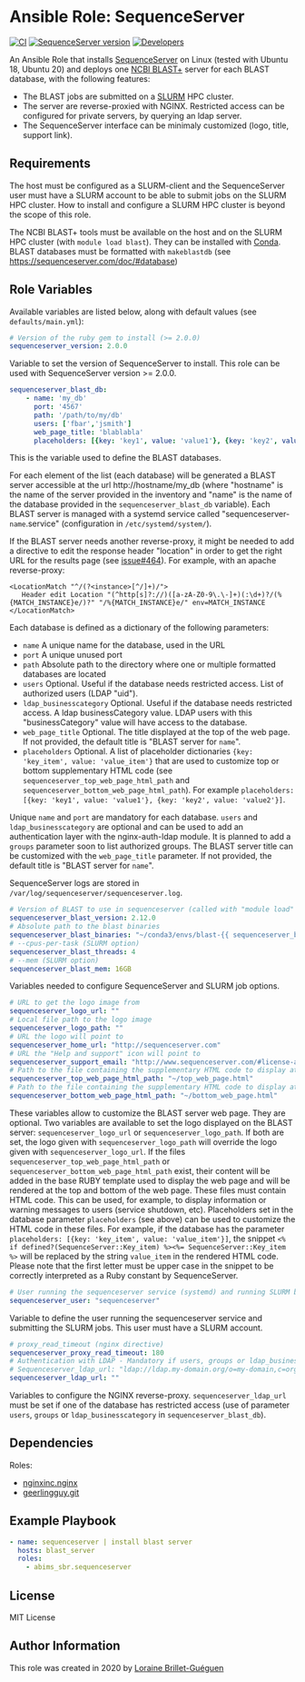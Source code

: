 # Ansible Role: SequenceServer

[![CI](https://github.com/abims-sbr/ansible-sequenceserver/workflows/CI/badge.svg?branch=master)](https://github.com/abims-sbr/ansible-sequenceserver/actions?query=workflow%3ACI)
[![SequenceServer version](https://img.shields.io/badge/SequenceServer%20version-2.0-green.svg)](https://github.com/wurmlab/sequenceserver)
[![Developers](https://img.shields.io/badge/Developers-ABiMS-blue.svg)](https://abims.sb-roscoff.fr)

An Ansible Role that installs [SequenceServer](https://sequenceserver.com) on Linux (tested with Ubuntu 18, Ubuntu 20) and deploys one [NCBI BLAST+](https://blast.ncbi.nlm.nih.gov/Blast.cgi?CMD=Web&PAGE_TYPE=BlastDocs&DOC_TYPE=Download) server for each BLAST database, with the following features:
- The BLAST jobs are submitted on a [SLURM](https://slurm.schedmd.com/) HPC cluster.
- The server are reverse-proxied with NGINX. Restricted access can be configured for private servers, by querying an ldap server.
- The SequenceServer interface can be minimaly customized (logo, title, support link).

## Requirements

The host must be configured as a SLURM-client and the SequenceServer user must have a SLURM account to be able to submit jobs on the SLURM HPC cluster.
How to install and configure a SLURM HPC cluster is beyond the scope of this role.

The NCBI BLAST+ tools must be available on the host and on the SLURM HPC cluster (with `module load blast`). They can be installed with [Conda](https://bioconda.github.io/recipes/blast/README.html?blast). BLAST databases must be formatted with `makeblastdb` (see https://sequenceserver.com/doc/#database)

## Role Variables

Available variables are listed below, along with default values (see `defaults/main.yml`):

```yaml
# Version of the ruby gem to install (>= 2.0.0)
sequenceserver_version: 2.0.0
```
Variable to set the version of SequenceServer to install. This role can be used with SequenceServer version >= 2.0.0.

```yaml
sequenceserver_blast_db:
    - name: 'my_db'
      port: '4567'
      path: '/path/to/my/db'
      users: ['fbar','jsmith']
      web_page_title: 'blablabla'
      placeholders: [{key: 'key1', value: 'value1'}, {key: 'key2', value: 'value2'}]
```
This is the variable used to define the BLAST databases.

For each element of the list (each database) will be generated a BLAST server accessible at the url http://hostname/my_db (where "hostname" is the name of the server provided in the inventory and "name" is the name of the database provided in the `sequenceserver_blast_db` variable). Each BLAST server is managed with a systemd service called "sequenceserver-`name`.service" (configuration in `/etc/systemd/system/`).

If the BLAST server needs another reverse-proxy, it might be needed to add a directive to edit the response header "location" in order to get the right URL for the results page (see [issue#464](https://github.com/wurmlab/sequenceserver/issues/464)). For example, with an apache reverse-proxy:
```
<LocationMatch "^/(?<instance>[^/]+)/">
   Header edit Location "(^http[s]?://)([a-zA-Z0-9\.\-]+)(:\d+)?/(%{MATCH_INSTANCE}e/)?" "/%{MATCH_INSTANCE}e/" env=MATCH_INSTANCE
</LocationMatch>
```

Each database is defined as a dictionary of the following parameters:
- `name` A unique name for the database, used in the URL
- `port` A unique unused port
- `path` Absolute path to the directory where one or multiple formatted databases are located
- `users` Optional. Useful if the database needs restricted access. List of authorized users (LDAP "uid").
- `ldap_businesscategory` Optional. Useful if the database needs restricted access. A ldap businessCategory value. LDAP users with this "businessCategory" value will have access to the database.
- `web_page_title` Optional. The title displayed at the top of the web page. If not provided, the default title is "BLAST server for `name`".
- `placeholders` Optional. A list of placeholder dictionaries `{key: 'key_item', value: 'value_item'}` that are used to customize top or bottom supplementary HTML code (see `sequenceserver_top_web_page_html_path` and `sequenceserver_bottom_web_page_html_path`). For example `placeholders: [{key: 'key1', value: 'value1'}, {key: 'key2', value: 'value2'}]`.

Unique `name` and `port` are mandatory for each database.
`users` and `ldap_businesscategory` are optional and can be used to add an authentication layer with the nginx-auth-ldap module. It is planned to add a `groups` parameter soon to list authorized groups.
The BLAST server title can be customized with the `web_page_title` parameter. If not provided, the default title is "BLAST server for `name`".

SequenceServer logs are stored in `/var/log/sequenceserver/sequenceserver.log`.

```yaml
# Version of BLAST to use in sequenceserver (called with "module load" in the slurm bash script)
sequenceserver_blast_version: 2.12.0
# Absolute path to the blast binaries
sequenceserver_blast_binaries: "~/conda3/envs/blast-{{ sequenceserver_blast_version }}/bin"
# --cpus-per-task (SLURM option)
sequenceserver_blast_threads: 4
# --mem (SLURM option)
sequenceserver_blast_mem: 16GB
```
Variables needed to configure SequenceServer and SLURM job options.

```yaml
# URL to get the logo image from
sequenceserver_logo_url: ""
# Local file path to the logo image
sequenceserver_logo_path: ""
# URL the logo will point to
sequenceserver_home_url: "http://sequenceserver.com"
# URL the "Help and support" icon will point to
sequenceserver_support_email: "http://www.sequenceserver.com/#license-and-support"
# Path to the file containing the supplementary HTML code to display at the top of the web page
sequenceserver_top_web_page_html_path: "~/top_web_page.html"
# Path to the file containing the supplementary HTML code to display at the bottom of the web page
sequenceserver_bottom_web_page_html_path: "~/bottom_web_page.html"
```
These variables allow to customize the BLAST server web page. They are optional.
Two variables are available to set the logo displayed on the BLAST server: `sequenceserver_logo_url` or `sequenceserver_logo_path`. If both are set, the logo given with `sequenceserver_logo_path` will override the logo given with `sequenceserver_logo_url`.
If the files `sequenceserver_top_web_page_html_path` or `sequenceserver_bottom_web_page_html_path` exist, their content will be added in the base RUBY template used to display the web page and will be rendered at the top and bottom of the web page. These files must contain HTML code. This can be used, for example, to display information or warning messages to users (service shutdown, etc).
Placeholders set in the database parameter `placeholders` (see above) can be used to customize the HTML code in these files. For example, if the database has the parameter `placeholders: [{key: 'key_item', value: 'value_item'}]`, the snippet `<% if defined?(SequenceServer::Key_item) %><%= SequenceServer::Key_item %>` will be replaced by the string `value_item` in the rendered HTML code. Please note that the first letter must be upper case in the snippet to be correctly interpreted as a Ruby constant by SequenceServer.

```yaml
# User running the sequenceserver service (systemd) and running SLURM blast jobs
sequenceserver_user: "sequenceserver"
```
Variable to define the user running the sequenceserver service and submitting the SLURM jobs. This user must have a SLURM account.

```yaml
# proxy_read_timeout (nginx directive)
sequenceserver_proxy_read_timeout: 180
# Authentication with LDAP - Mandatory if users, groups or ldap_businesscategory are used in variable sequenceserver_blast_db
# Sequenceserver_ldap_url: "ldap://ldap.my-domain.org/o=my-domain,c=org?uid?sub?"
sequenceserver_ldap_url: ""
```
Variables to configure the NGINX reverse-proxy.
`sequenceserver_ldap_url` must be set if one of the database has restricted access (use of parameter `users`, `groups` or `ldap_businesscategory` in `sequenceserver_blast_db`).

## Dependencies

Roles:
 - [nginxinc.nginx](https://galaxy.ansible.com/nginxinc/nginx)
 - [geerlingguy.git](https://galaxy.ansible.com/geerlingguy/git)

## Example Playbook

```yaml
- name: sequenceserver | install blast server
  hosts: blast_server
  roles:
    - abims_sbr.sequenceserver
```

## License

MIT License

## Author Information

This role was created in 2020 by [Loraine Brillet-Guéguen](https://github.com/loraine-gueguen)
